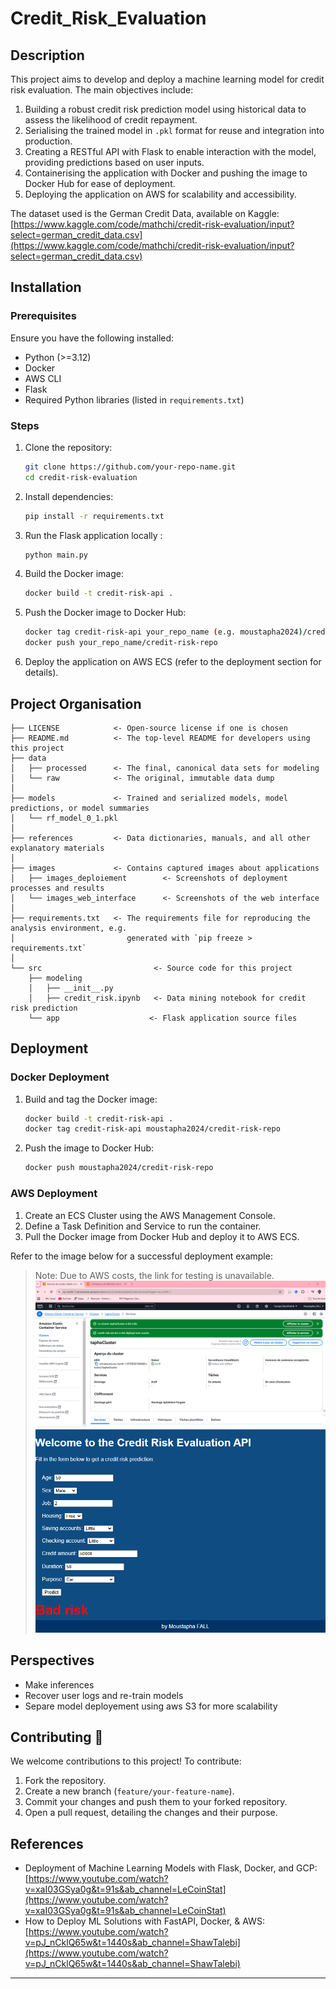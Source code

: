 # Credit_Risk_Evaluation

## Description

This project aims to develop and deploy a machine learning model for credit risk evaluation. The main objectives include:

1. Building a robust credit risk prediction model using historical data to assess the likelihood of credit repayment.
2. Serialising the trained model in `.pkl` format for reuse and integration into production.
3. Creating a RESTful API with Flask to enable interaction with the model, providing predictions based on user inputs.
4. Containerising the application with Docker and pushing the image to Docker Hub for ease of deployment.
5. Deploying the application on AWS for scalability and accessibility.

The dataset used is the German Credit Data, available on Kaggle: [https://www.kaggle.com/code/mathchi/credit-risk-evaluation/input?select=german_credit_data.csv](https://www.kaggle.com/code/mathchi/credit-risk-evaluation/input?select=german_credit_data.csv)

## Installation

### Prerequisites

Ensure you have the following installed:

- Python (>=3.12)
- Docker
- AWS CLI
- Flask
- Required Python libraries (listed in `requirements.txt`)

### Steps

1. Clone the repository:

   ```bash
   git clone https://github.com/your-repo-name.git
   cd credit-risk-evaluation
   ```

2. Install dependencies:

   ```bash
   pip install -r requirements.txt
   ```

3. Run the Flask application locally :

   ```bash
   python main.py
   ```

4. Build the Docker image:

   ```bash
   docker build -t credit-risk-api .
   ```

5. Push the Docker image to Docker Hub:

   ```bash
   docker tag credit-risk-api your_repo_name (e.g. moustapha2024)/credit-risk-repo
   docker push your_repo_name/credit-risk-repo
   ```

6. Deploy the application on AWS ECS (refer to the deployment section for details).

## Project Organisation

```
├── LICENSE            <- Open-source license if one is chosen
├── README.md          <- The top-level README for developers using this project
├── data
│   ├── processed      <- The final, canonical data sets for modeling
│   └── raw            <- The original, immutable data dump
│
├── models             <- Trained and serialized models, model predictions, or model summaries
│   └── rf_model_0_1.pkl
│
├── references         <- Data dictionaries, manuals, and all other explanatory materials
│
├── images             <- Contains captured images about applications
│   ├── images_deploiement        <- Screenshots of deployment processes and results
│   └── images_web_interface      <- Screenshots of the web interface
│
├── requirements.txt   <- The requirements file for reproducing the analysis environment, e.g.
│                         generated with `pip freeze > requirements.txt`
│
└── src                         <- Source code for this project
    ├── modeling                
    │   ├── __init__.py         
    │   ├── credit_risk.ipynb   <- Data mining notebook for credit risk prediction          
    └── app                    <- Flask application source files
```

## Deployment

### Docker Deployment

1. Build and tag the Docker image:
   ```bash
   docker build -t credit-risk-api .
   docker tag credit-risk-api moustapha2024/credit-risk-repo
   ```
2. Push the image to Docker Hub:
   ```bash
   docker push moustapha2024/credit-risk-repo
   ```

### AWS Deployment

1. Create an ECS Cluster using the AWS Management Console.
2. Define a Task Definition and Service to run the container.
3. Pull the Docker image from Docker Hub and deploy it to AWS ECS.

Refer to the image below for a successful deployment example:

> Note: Due to AWS costs, the link for testing is unavailable.
![ok Deployment](images/deploiement/ok_deploiement.PNG)
![bad risk](images/web_interface/prediction_bad_risk.PNG)

## Perspectives

- Make inferences
- Recover user logs and re-train models
- Separe model deployement using aws S3 for more scalability

## Contributing  🤝

We welcome contributions to this project! To contribute:

1. Fork the repository.
2. Create a new branch (`feature/your-feature-name`).
3. Commit your changes and push them to your forked repository.
4. Open a pull request, detailing the changes and their purpose.

## References

- Deployment of Machine Learning Models with Flask, Docker, and GCP: [https://www.youtube.com/watch?v=xaI03GSya0g&t=91s&ab_channel=LeCoinStat](https://www.youtube.com/watch?v=xaI03GSya0g&t=91s&ab_channel=LeCoinStat)
- How to Deploy ML Solutions with FastAPI, Docker, & AWS: [https://www.youtube.com/watch?v=pJ_nCklQ65w&t=1440s&ab_channel=ShawTalebi](https://www.youtube.com/watch?v=pJ_nCklQ65w&t=1440s&ab_channel=ShawTalebi)

---
